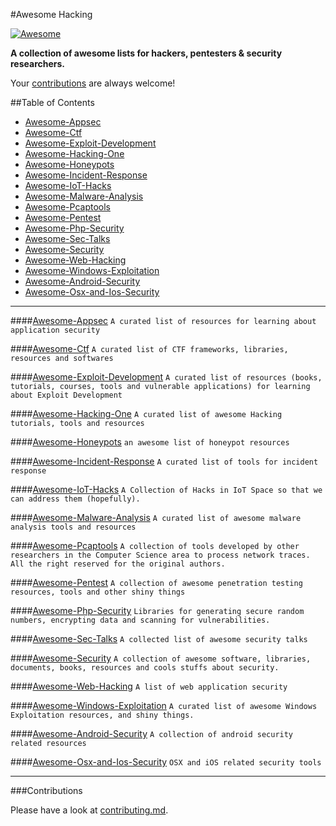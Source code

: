 #Awesome Hacking

[![Awesome](https://cdn.rawgit.com/sindresorhus/awesome/d7305f38d29fed78fa85652e3a63e154dd8e8829/media/badge.svg)](https://github.com/sindresorhus/awesome)

**A collection of awesome lists for hackers, pentesters & security researchers.**

Your [contributions](contributing.md) are always welcome!

##Table of Contents

- [Awesome-Appsec](#awesome-appsec)
- [Awesome-Ctf](#awesome-ctf)
- [Awesome-Exploit-Development](#awesome-exploit-development)
- [Awesome-Hacking-One](#awesome-hacking-one)
- [Awesome-Honeypots](#awesome-honeypots)
- [Awesome-Incident-Response](#awesome-incident-response)
- [Awesome-IoT-Hacks](#awesome-iot-hacks)
- [Awesome-Malware-Analysis](#awesome-malware-analysis)
- [Awesome-Pcaptools](#awesome-pcaptools)
- [Awesome-Pentest](#awesome-pentest)
- [Awesome-Php-Security](#awesome-php-security)
- [Awesome-Sec-Talks](#awesome-sec-talks)
- [Awesome-Security](#awesome-security)
- [Awesome-Web-Hacking](#awesome-web-hacking)
- [Awesome-Windows-Exploitation](#awesome-windows-exploitation)
- [Awesome-Android-Security](#awesome-android-security)
- [Awesome-Osx-and-Ios-Security](#awesome-osx-and-ios-security)

---

####[Awesome-Appsec](https://github.com/paragonie/awesome-appsec)
`A curated list of resources for learning about application security`

####[Awesome-Ctf](https://github.com/apsdehal/awesome-ctf)
`A curated list of CTF frameworks, libraries, resources and softwares`

####[Awesome-Exploit-Development](https://github.com/FabioBaroni/awesome-exploit-development)
`A curated list of resources (books, tutorials, courses, tools and vulnerable applications) for learning about Exploit Development`

####[Awesome-Hacking-One](https://github.com/carpedm20/awesome-hacking)
`A curated list of awesome Hacking tutorials, tools and resources`

####[Awesome-Honeypots](https://github.com/paralax/awesome-honeypots)
`an awesome list of honeypot resources`

####[Awesome-Incident-Response](https://github.com/meirwah/awesome-incident-response)
`A curated list of tools for incident response`

####[Awesome-IoT-Hacks](https://github.com/nebgnahz/awesome-iot-hacks)
`A Collection of Hacks in IoT Space so that we can address them (hopefully).`

####[Awesome-Malware-Analysis](https://github.com/rshipp/awesome-malware-analysis)
`A curated list of awesome malware analysis tools and resources`

####[Awesome-Pcaptools](https://github.com/caesar0301/awesome-pcaptools)
`A collection of tools developed by other researchers in the Computer Science area to process network traces. All the right reserved for the original authors.`

####[Awesome-Pentest](https://github.com/enaqx/awesome-pentest)
`A collection of awesome penetration testing resources, tools and other shiny things`

####[Awesome-Php-Security](https://github.com/ziadoz/awesome-php#security)
`Libraries for generating secure random numbers, encrypting data and scanning for vulnerabilities.`

####[Awesome-Sec-Talks](https://github.com/PaulSec/awesome-sec-talks)
`A collected list of awesome security talks`

####[Awesome-Security](https://github.com/sbilly/awesome-security)
`A collection of awesome software, libraries, documents, books, resources and cools stuffs about security.`

####[Awesome-Web-Hacking](https://github.com/infoslack/awesome-web-hacking)
`A list of web application security`

####[Awesome-Windows-Exploitation](https://github.com/gavz/awesome-windows-exploitation)
`A curated list of awesome Windows Exploitation resources, and shiny things.`

####[Awesome-Android-Security](https://github.com/ashishb/android-security-awesome)
`A collection of android security related resources`

####[Awesome-Osx-and-Ios-Security](https://github.com/ashishb/osx-and-ios-security-awesome)
`OSX and iOS related security tools`


---

###Contributions

Please have a look at [contributing.md](contributing.md).
